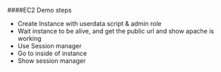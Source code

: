 ####EC2 Demo steps

* Create Instance with userdata script & admin role
* Wait instance to be alive, and get the public url and show apache is working
* Use Session manager
* Go to inside of instance
* Show session manager
